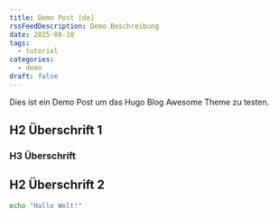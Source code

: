 ```yaml
---
title: Demo Post [de]
rssFeedDescription: Demo Beschreibung
date: 2025-08-10
tags:
  - tutorial
categories:
  - demo
draft: false
---
```


Dies ist ein Demo Post um das Hugo Blog Awesome Theme zu testen.

## H2 Überschrift 1

### H3 Überschrift

## H2 Überschrift 2

```sh
echo "Hallo Welt!"
```
